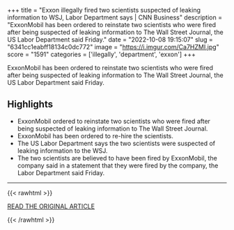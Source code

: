 +++
title = "Exxon illegally fired two scientists suspected of leaking information to WSJ, Labor Department says | CNN Business"
description = "ExxonMobil has been ordered to reinstate two scientists who were fired after being suspected of leaking information to The Wall Street Journal, the US Labor Department said Friday."
date = "2022-10-08 19:15:07"
slug = "6341cc1eabff18134c0dc772"
image = "https://i.imgur.com/Ca7HZMI.jpg"
score = "1591"
categories = ['illegally', 'department', 'exxon']
+++

ExxonMobil has been ordered to reinstate two scientists who were fired after being suspected of leaking information to The Wall Street Journal, the US Labor Department said Friday.

## Highlights

- ExxonMobil ordered to reinstate two scientists who were fired after being suspected of leaking information to The Wall Street Journal.
- ExxonMobil has been ordered to re-hire the scientists.
- The US Labor Department says the two scientists were suspected of leaking information to the WSJ.
- The two scientists are believed to have been fired by ExxonMobil, the company said in a statement that they were fired by the company, the Labor Department said Friday.

---

{{< rawhtml >}}
  <p class="article-category">
    <a target="_blank" href="https://www.cnn.com/2022/10/08/business/exxon-wall-street-journal-labor-department/index.html">READ THE ORIGINAL ARTICLE</a>
  </p>
{{< /rawhtml >}}
